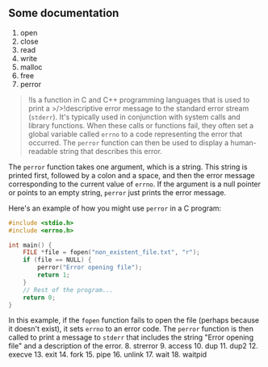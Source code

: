 ## Some documentation


1. open
2. close
3. read
4. write
5. malloc
6. free
7. perror
>!Is a function in C and C++ programming languages that is used to print a >/>!descriptive error message to the standard error stream (`stderr`). It's typically used in conjunction with system calls and library functions. When these calls or functions fail, they often set a global variable called `errno` to a code representing the error that occurred. The `perror` function can then be used to display a human-readable string that describes this error.

The `perror` function takes one argument, which is a string. This string is printed first, followed by a colon and a space, and then the error message corresponding to the current value of `errno`. If the argument is a null pointer or points to an empty string, `perror` just prints the error message.

Here's an example of how you might use `perror` in a C program:

```c
#include <stdio.h>
#include <errno.h>

int main() {
    FILE *file = fopen("non_existent_file.txt", "r");
    if (file == NULL) {
        perror("Error opening file");
        return 1;
    }
    // Rest of the program...
    return 0;
}
```

In this example, if the `fopen` function fails to open the file (perhaps because it doesn't exist), it sets `errno` to an error code. The `perror` function is then called to print a message to `stderr` that includes the string "Error opening file" and a description of the error.
8. strerror
9. access
10. dup
11. dup2
12. execve
13. exit
14. fork
15. pipe
16. unlink
17. wait
18. waitpid